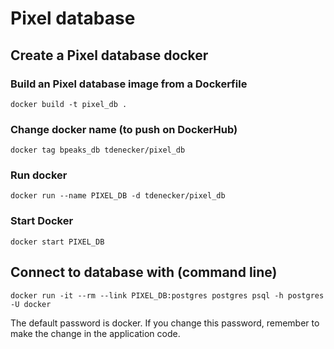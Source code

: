 # Pixel database


## Create a Pixel database docker

### Build an Pixel database image from a Dockerfile
```
docker build -t pixel_db .
```

### Change docker name (to push on DockerHub)
```
docker tag bpeaks_db tdenecker/pixel_db
```

### Run docker
```
docker run --name PIXEL_DB -d tdenecker/pixel_db
```

### Start Docker
```
docker start PIXEL_DB
```

## Connect to database with  (command line)
```
docker run -it --rm --link PIXEL_DB:postgres postgres psql -h postgres -U docker
```

The default password is docker. If you change this password, remember to make the change in the application code.
